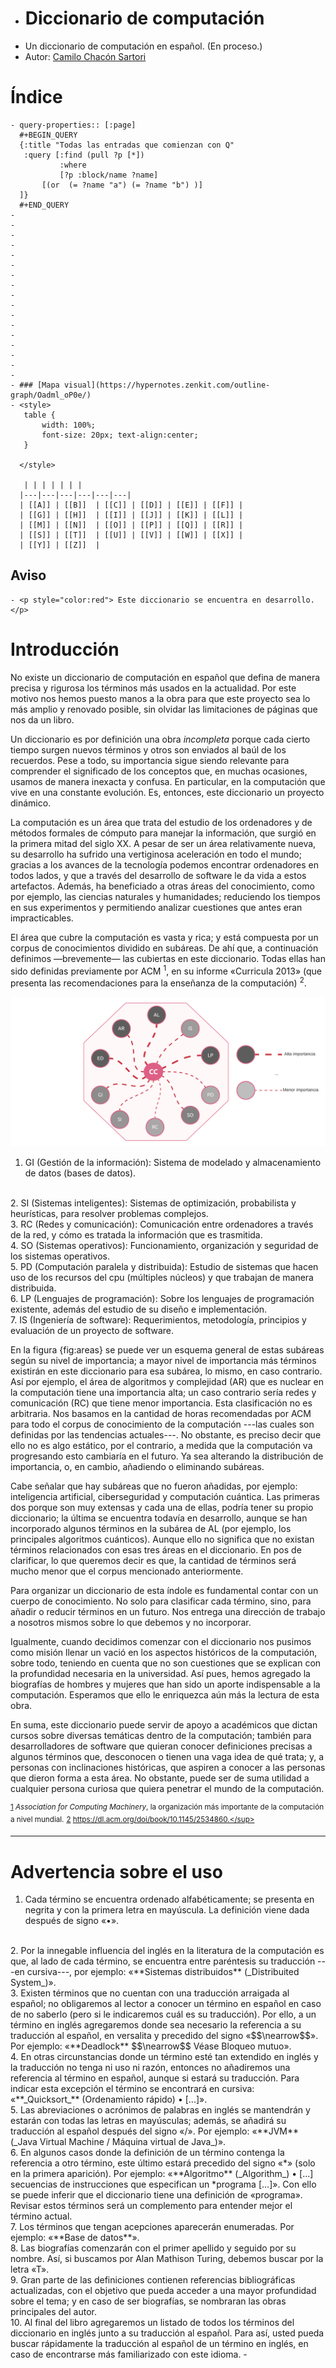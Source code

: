 - # Diccionario de computación
- Un diccionario de computación en español. (En proceso.)
- Autor: [Camilo Chacón Sartori](https://camilochs.github.io/web/)
# Índice
	- query-properties:: [:page]
	  #+BEGIN_QUERY 
	  {:title "Todas las entradas que comienzan con Q"
	   :query [:find (pull ?p [*])
	           :where
	           [?p :block/name ?name]
	       [(or  (= ?name "a") (= ?name "b") )]
	  ]}
	  #+END_QUERY
	-
	-
	-
	-
	-
	-
	-
	-
	-
	-
	-
	-
	-
	-
	-
	-
	-
	- ### [Mapa visual](https://hypernotes.zenkit.com/outline-graph/Oadml_oP0e/)
	- <style>
	   table {
	       width: 100%;
	       font-size: 20px; text-align:center; 
	   }
	  
	  </style>
	  
	   | | | | | | |
	  |---|---|---|---|---|---|
	  | [[A]] | [[B]]  | [[C]] | [[D]] | [[E]] | [[F]] |
	  | [[G]] | [[H]]  | [[I]] | [[J]] | [[K]] | [[L]] |
	  | [[M]] | [[N]]  | [[O]] | [[P]] | [[Q]] | [[R]] |
	  | [[S]] | [[T]]  | [[U]] | [[V]] | [[W]] | [[X]] |
	  | [[Y]] | [[Z]]  |
## Aviso
	- <p style="color:red"> Este diccionario se encuentra en desarrollo.</p>
# Introducción

No existe un diccionario de computación en español que defina de manera precisa y rigurosa los términos más usados en la actualidad. Por este motivo nos hemos puesto manos a la obra para que este proyecto sea lo más amplio y renovado posible, sin olvidar las limitaciones de páginas que nos da un libro.

Un diccionario es por definición una obra _incompleta_ porque cada cierto tiempo surgen nuevos términos y otros son enviados al baúl de los recuerdos. Pese a todo, su importancia sigue siendo relevante para comprender el significado de los conceptos que, en muchas ocasiones, usamos de manera inexacta y confusa. En particular, en la computación que vive en una constante evolución. Es, entonces, este diccionario un proyecto dinámico.

La computación es un área que trata del estudio de los ordenadores y de métodos formales de cómputo para manejar la información, que surgió en la primera mitad del siglo XX. A pesar de ser un área relativamente nueva, su desarrollo ha sufrido una vertiginosa aceleración en todo el mundo; gracias a los avances de la tecnología podemos encontrar ordenadores en todos lados, y que a través del desarrollo de software le da vida a estos artefactos. Además, ha beneficiado a otras áreas del conocimiento, como por ejemplo, las ciencias naturales y humanidades; reduciendo los tiempos en sus experimentos y permitiendo analizar cuestiones que antes eran impracticables.

El área que cubre la computación es vasta y rica; y está compuesta por un corpus de conocimientos dividido en subáreas. De ahí que, a continuación definimos —brevemente— las cubiertas en este diccionario. Todas ellas han sido definidas previamente por ACM <sup><a name="acm">1</a></sup>, en su informe «Curricula 2013» (que presenta las recomendaciones para la enseñanza de la computación) <sup><a name="acm_curricula">2</a></sup>.

![Blank diagram - Copy of Page 10.png](../assets/Blank_diagram_-_Copy_of_Page_10_1658845548315_0.png) 
1. GI (Gestión de la información): Sistema de modelado y almacenamiento de datos (bases de datos).
<br />
2. SI (Sistemas inteligentes): Sistemas de optimización, probabilista y heurísticas, para resolver problemas complejos.
<br />
3. RC (Redes y comunicación): Comunicación entre ordenadores a través de la red, y cómo es tratada la información que es trasmitida.
<br />
4. SO (Sistemas operativos): Funcionamiento, organización y seguridad de los sistemas operativos.
<br />
5. PD (Computación paralela y distribuida): Estudio de sistemas que hacen uso de los recursos del cpu (múltiples núcleos) y que trabajan de manera distribuida.
<br />
6. LP (Lenguajes de programación): Sobre los lenguajes de programación existente, además del estudio de su diseño e implementación. 
<br />
7. IS (Ingeniería de software): Requerimientos, metodología, principios y evaluación de un proyecto de software.


En la figura {fig:areas} se puede ver un esquema general de estas subáreas según su nivel de importancia; a mayor nivel de importancia más términos existirán en este diccionario para esa subárea, lo mismo, en caso contrario. Así por ejemplo, el área de algoritmos y complejidad (AR) que es nuclear en la computación tiene una importancia alta; un caso contrario sería redes y comunicación (RC) que tiene menor importancia. Esta clasificación no es arbitraria. Nos basamos en la cantidad de horas recomendadas por ACM para todo el corpus de conocimiento de la computación ---las cuales son definidas por las tendencias actuales---. No obstante, es preciso decir que ello no es algo estático, por el contrario, a medida que la computación va progresando esto cambiaría en el futuro. Ya sea alterando la distribución de importancia, o, en cambio, añadiendo o eliminando subáreas.

Cabe señalar que hay subáreas que no fueron añadidas, por ejemplo: inteligencia artificial, ciberseguridad y computación cuántica. Las primeras dos porque son muy extensas y cada una de ellas, podría tener su propio diccionario; la última se encuentra todavía en desarrollo, aunque se han incorporado algunos términos en la subárea de AL (por ejemplo, los principales algoritmos cuánticos). Aunque ello no significa que no existan términos relacionados con esas tres áreas en el diccionario. En pos de clarificar, lo que queremos decir es que, la cantidad de términos será mucho menor que el corpus mencionado anteriormente.

Para organizar un diccionario de esta índole es fundamental contar con un cuerpo de conocimiento. No solo para clasificar cada término, sino, para añadir o reducir términos en un futuro. Nos entrega una dirección de trabajo a nosotros mismos sobre lo que debemos y no incorporar.

Igualmente, cuando decidimos comenzar con el diccionario nos pusimos como misión llenar un vació en los aspectos históricos de la computación, sobre todo, teniendo en cuenta que no son cuestiones que se explican con la profundidad necesaria en la universidad. Así pues, hemos agregado la biografías de hombres y mujeres que han sido un aporte indispensable a la computación. Esperamos que ello le enriquezca aún más la lectura de esta obra.

En suma, este diccionario puede servir de apoyo a académicos que dictan cursos sobre diversas temáticas dentro de la computación; también para desarrolladores de software que quieran conocer definiciones precisas a algunos términos que, desconocen o tienen una vaga idea de qué trata; y, a personas con inclinaciones históricas, que aspiren a conocer a las personas que dieron forma a esta área. No obstante, puede ser de suma utilidad a cualquier persona curiosa que quiera penetrar el mundo de la computación.


<sup>[1](#acm)  _Association for Computing Machinery_, la organización más importante de la computación a nivel mundial.</sup>
<sup>[2](#acm_curricua)  https://dl.acm.org/doi/book/10.1145/2534860.</sup>
- ---
# Advertencia sobre el uso

1. Cada término se encuentra ordenado alfabéticamente; se presenta en negrita y con la primera letra en mayúscula. La definición viene dada después de signo «•».
<br />
2. Por la innegable influencia del inglés en la literatura de la computación es que, al lado de cada término, se encuentra entre paréntesis su traducción ---en cursiva---, por ejemplo: «**Sistemas distribuidos** (_Distribuited System_)».
<br />
3. Existen términos que no cuentan con una traducción arraigada al español; no obligaremos al lector a conocer un término en español en caso de no saberlo (pero si le indicaremos cuál es su traducción). Por ello, a un término en inglés agregaremos donde sea necesario la referencia a su traducción al español, en versalita y precedido del signo «$$\nearrow$$». Por ejemplo: «**Deadlock** $$\nearrow$$ Véase Bloqueo mutuo».
<br />
4. En otras circunstancias donde un término esté tan extendido en inglés y la traducción no tenga ni uso ni razón, entonces no añadiremos una referencia al término en español, aunque si estará su traducción. Para indicar esta excepción el término se encontrará en cursiva: «**_Quicksort_** (Ordenamiento rápido) • [...]».
<br />
5. Las abreviaciones o acrónimos de palabras en inglés se mantendrán y estarán con todas las letras en mayúsculas; además, se añadirá su traducción al español después del signo «/». Por ejemplo: «**JVM** (_Java Virtual Machine / Máquina virtual de Java_)».
<br />
6. En algunos casos donde la definición de un término contenga la referencia a otro término, este último estará precedido del signo «*» (solo en la primera aparición). Por ejemplo: «**Algoritmo** (_Algorithm_) • [...] secuencias de instrucciones que especifican un *programa [...]». Con ello se puede inferir que el diccionario tiene una definición de «programa». Revisar estos términos será un complemento para entender mejor el término actual.
<br />
7. Los términos que tengan acepciones aparecerán enumeradas. Por ejemplo: «**Base de datos**».
<br />
8. Las biografías comenzarán con el primer apellido y seguido por su nombre. Así, si buscamos por Alan Mathison Turing, debemos buscar por la letra «T».
<br />
9. Gran parte de las definiciones contienen referencias bibliográficas actualizadas, con el objetivo que pueda acceder a una mayor profundidad sobre el tema; y en caso de ser biografías, se nombraran las obras principales del autor.
<br />
10. Al final del libro agregaremos un listado de todos los términos del diccionario en inglés junto a su traducción al español. Para así, usted pueda buscar rápidamente la traducción al español de un término en inglés, en caso de encontrarse más familiarizado con este idioma.
-